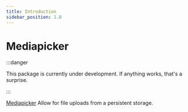 ```yaml
---
title: Introduction
sidebar_position: 1.0
---
```


# Mediapicker

:::danger

This package is currently under development. If anything works, that's a surprise.

:::

[Mediapicker](https://github.com/Javaabu/mediapicker) Allow for file uploads from a persistent storage.
